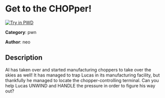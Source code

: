 # Get to the CHOPper!

[![Try in PWD](https://raw.githubusercontent.com/play-with-docker/stacks/master/assets/images/button.png)](https://labs.play-with-docker.com/?stack=https://raw.githubusercontent.com/cybermouflons/CCSC-CTF-2023/master/pwn/get-to-the-chopper/docker-compose.yml)


**Category**: pwn

**Author**: neo

## Description

AI has taken over and started manufacturing choppers to take over the skies
as well! It has managed to trap Lucas in its manufacturing facility, but
thankfully he managed to locate the chopper-controlling terminal. Can you
help Lucas UNWIND and HANDLE the pressure in order to figure his way out?
